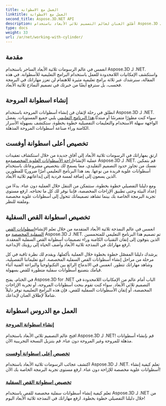 ```yaml
---
title: العمل مع الاسطوانة
linktitle: العمل مع الاسطوانة
second_title: Aspose.3D.NET API
description: أطلق العنان لعالم التصميم ثلاثي الأبعاد باستخدام Aspose.3D لـ .NET]. قم بإنشاء أسطوانات مذهلة للمروحة وغير المروحة دون عناء. قم بتنزيل النسخة التجريبية الآن!
type: docs
weight: 33
url: /ar/net/working-with-cylinder/
---
```

## مقدمة

انغمس في عالم الرسومات ثلاثية الأبعاد الساحر باستخدام Aspose.3D لـ .NET. واستكشف الإمكانيات اللامحدودة للعمل باستخدام البرامج التعليمية للأسطوانة. في هذه المقالة، سنرشدك عبر ثلاثة برامج تعليمية مثيرة للاهتمام لن تعزز مهاراتك في البرمجة فحسب، بل سترفع أيضًا من خبرتك في تصميم النماذج ثلاثية الأبعاد.

## إنشاء اسطوانة المروحة

 انطلق في رحلة لإتقان فن إنشاء أسطوانات المروحة باستخدام Aspose.3D لـ .NET. سواء كنت مطورًا متمرسًا أو مبتدئًا،[هذا البرنامج التعليمي](./create-fan-cylinder/) يلبي جميع المستويات. بفضل الواجهة سهلة الاستخدام والتعليمات التفصيلية خطوة بخطوة، ستكتشف بسهولة الأسرار الكامنة وراء صناعة أسطوانات المروحة المذهلة.

## تخصيص أعلى اسطوانة أوفست

 ارتقِ بمهاراتك في الرسومات ثلاثية الأبعاد إلى آفاق جديدة من خلال استكشاف تعقيدات عملية الإنشاء[إزاحة الأسطوانات العلوية المخصصة](./customized-offset-top-cylinder/)مع Aspose.3D لـ .NET. قم بتمكين نفسك من تجاوز حدود التصميم التقليدي، مما يسمح لك بتخصيص مشروعاتك باستخدام أسطوانات علوية فريدة من نوعها. يعد هذا البرنامج التعليمي أمرًا ضروريًا للمطورين الذين يسعون إلى إضافة لمسة فردية إلى إبداعاتهم ثلاثية الأبعاد.

ومع دليلنا التفصيلي خطوة بخطوة، ستتمكن من التنقل خلال العملية دون عناء. بدءًا من إعداد البيئة وحتى تطبيق الإزاحات المخصصة، فإننا نوفر لك كل ما تحتاجه. ارفع مستوى تجربة البرمجة الخاصة بك بينما تشاهد تصميماتك تتحول إلى أسطوانات علوية مخصصة وملفتة للنظر.

## تخصيص اسطوانة القص السفلية

 انغمس في عالم النمذجة ثلاثية الأبعاد المتقدمة من خلال تعلم الإنشاء[اسطوانات القص السفلية المخصصة](./customized-shear-bottom-cylinder/) مع Aspose.3D لـ .NET. تم تصميم هذا البرنامج التعليمي للمتحمسين الذين يتوقون إلى إتقان التقنيات الكامنة وراء تصميمات أسطوانة القص السفلية المعقدة. ارفع مهاراتك في النمذجة ثلاثية الأبعاد وأضف الحياة إلى رؤيتك الإبداعية.

يرشدك دليلنا المفصّل خطوة بخطوة خلال العملية بأكملها، ويقدم لك نظرة ثاقبة في كل مرحلة من مراحل إنشاء أسطوانات القص السفلية المخصصة. اتبع تعليماتنا التفصيلية، وشاهد مهاراتك تتطور. انغمس في الاندماج الرائع بين التكنولوجيا والبراعة الفنية أثناء قيامك بتصنيع أسطوانات سفلية متطورة للقص بسهولة.

في الختام، يفتح Aspose.3D for .NET الباب أمام عالم من الإمكانيات اللامحدودة في التصميم ثلاثي الأبعاد. سواء كنت تقوم بنحت أسطوانات المروحة، أو تجربة الإزاحات المخصصة، أو إتقان الأسطوانات السفلية للقص، فإن هذه البرامج التعليمية توفر دليلاً شاملاً لإطلاق العنان لإبداعك. 
## العمل مع الدروس اسطوانة
### [إنشاء اسطوانة المروحة](./create-fan-cylinder/)
افتح عالم التصميم ثلاثي الأبعاد باستخدام Aspose.3D لـ .NET! قم بإنشاء أسطوانات مذهلة للمروحة وغير المروحة دون عناء. قم بتنزيل النسخة التجريبية الآن.
### [تخصيص أعلى اسطوانة أوفست](./customized-offset-top-cylinder/)
اكتشف عجائب الرسومات ثلاثية الأبعاد باستخدام Aspose.3D لـ .NET. تعلم كيفية إنشاء أسطوانات علوية مخصصة للإزاحة دون عناء. ارفع مستوى تجربة البرمجة الخاصة بك الآن!
### [تخصيص اسطوانة القص السفلية](./customized-shear-bottom-cylinder/)
تعلم كيفية إنشاء أسطوانات سفلية مخصصة للقص باستخدام Aspose.3D لـ .NET من خلال دليلنا التفصيلي خطوة بخطوة. ارفع مهاراتك في النمذجة ثلاثية الأبعاد اليوم!